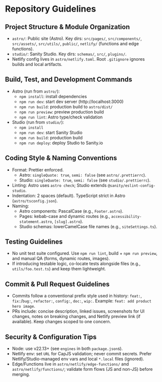 # Repository Guidelines

## Project Structure & Module Organization
- `astro/`: Public site (Astro). Key dirs: `src/pages/`, `src/components/`, `src/assets/`, `src/utils/`, `public/`, `netlify/` (functions and edge functions).
- `studio/`: Sanity Studio. Key dirs: `schemas/`, `src/`, `plugins/`.
- Netlify config lives in `astro/netlify.toml`. Root `.gitignore` ignores builds and local artifacts.

## Build, Test, and Development Commands
- Astro (run from `astro/`):
  - `npm install`: install dependencies
  - `npm run dev`: start dev server (http://localhost:3000)
  - `npm run build`: production build to `astro/dist/`
  - `npm run preview`: preview production build
  - `npm run lint`: Astro type/check validation
- Studio (run from `studio/`):
  - `npm install`
  - `npm run dev`: start Sanity Studio
  - `npm run build`: production build
  - `npm run deploy`: deploy Studio to Sanity.io

## Coding Style & Naming Conventions
- Format: Prettier enforced.
  - Astro: `singleQuote: true`, `semi: false` (see `astro/.prettierrc`).
  - Studio: `singleQuote: true`, `semi: false` (see `studio/.prettierrc`).
- Linting: Astro uses `astro check`; Studio extends `@sanity/eslint-config-studio`.
- Indentation: 2 spaces (default). TypeScript strict in Astro (`astro/tsconfig.json`).
- Naming:
  - Astro components: PascalCase (e.g., `Footer.astro`).
  - Pages: kebab-case and dynamic routes (e.g., `accessibility-statement.astro`, `[slug].astro`).
  - Studio schemas: lowerCamelCase file names (e.g., `siteSettings.ts`).

## Testing Guidelines
- No unit test suite configured. Use `npm run lint`, build + `npm run preview`, and manual QA (forms, dynamic routes, images).
- If introducing testable logic, co-locate tests alongside files (e.g., `utils/foo.test.ts`) and keep them lightweight.

## Commit & Pull Request Guidelines
- Commits follow a conventional prefix style used in history: `feat:`, `fix:`/`bug:`, `refactor:`, `config:`, `doc:`, `wip:`. Example: `feat: add product hero image`.
- PRs include: concise description, linked issues, screenshots for UI changes, notes on breaking changes, and Netlify preview link (if available). Keep changes scoped to one concern.

## Security & Configuration Tips
- Node: use v22.13+ (see `engines` in both `package.json`s).
- Netlify env: set `URL` for CapJS validation; never commit secrets. Prefer Netlify/Studio-managed env vars and local `*.local` files (ignored).
- Edge/Functions live in `astro/netlify/edge-functions/` and `astro/netlify/functions/`; validate form flows (JS and non-JS) before merging.
